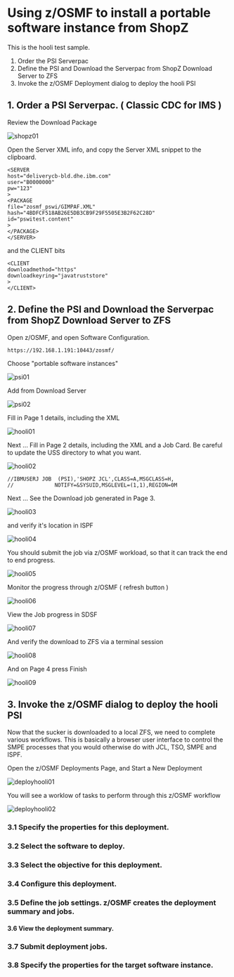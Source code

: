 # Using z/OSMF to install a portable software instance from ShopZ

This is the hooli test sample.

1. Order the PSI Serverpac
2. Define the PSI and Download the Serverpac from ShopZ Download Server to ZFS
3. Invoke the z/OSMF Deployment dialog to deploy the hooli PSI

## 1. Order a PSI Serverpac. ( Classic CDC for IMS )

Review the Download Package

![shopz01](images/shopz01.jpg)

Open the Server XML info, and copy the Server XML snippet to the clipboard.

```
<SERVER
host="deliverycb-bld.dhe.ibm.com"
user="B0000000"
pw="123"
>
<PACKAGE
file="zosmf_pswi/GIMPAF.XML"
hash="4BDFCF518AB26E5DB3CB9F29F5505E3B2F62C28D"
id="pswitest.content"
>
</PACKAGE>
</SERVER>
```

and the CLIENT bits

```
<CLIENT
downloadmethod="https"
downloadkeyring="javatruststore"
>
</CLIENT>
```


## 2. Define the PSI and Download the Serverpac from ShopZ Download Server to ZFS 

Open z/OSMF, and open Software Configuration.

```
https://192.168.1.191:10443/zosmf/ 
```

Choose "portable software instances"

![psi01](images/psi01.jpg)

Add from Download Server

![psi02](images/psi02.jpg)

Fill in Page 1 details, including the <SERVER> XML
  
![hooli01](images/hooli01.JPG)
  
Next ... Fill in Page 2 details, including the <CLIENT> XML and a Job Card. Be careful to update the USS directory to what you want.
  
![hooli02](images/hooli02.JPG)

```
//IBMUSERJ JOB  (PSI),'SHOPZ JCL',CLASS=A,MSGCLASS=H,  
//             NOTIFY=&SYSUID,MSGLEVEL=(1,1),REGION=0M   
```
  
Next ... See the Download job generated in Page 3.
  
![hooli03](images/hooli03.JPG)
  
and verify it's location in ISPF  
  
![hooli04](images/hooli04.JPG)  

You should submit the job via z/OSMF workload, so that it can track the end to end progress.  

![hooli05](images/hooli05.JPG)    

Monitor the progress through z/OSMF ( refresh button )
  
![hooli06](images/hooli06.JPG)    

View the Job progress in SDSF

![hooli07](images/hooli07.JPG)    

And verify the download to ZFS via a terminal session
  
![hooli08](images/hooli08.JPG)  

And on Page 4 press Finish
  
![hooli09](images/hooli09.JPG)    
  

## 3. Invoke the z/OSMF dialog to deploy the hooli PSI

Now that the sucker is downloaded to a local ZFS, we need to complete various workflows. 
This is basically a browser user interface to control the SMPE processes that you would otherwise do with JCL, TSO, SMPE and ISPF.
  
Open the z/OSMF Deployments Page, and Start a New Deployment
  
![deployhooli01](images/deployhooli01.JPG)     

You will see a worklow of tasks to perform through this z/OSMF workflow
  
![deployhooli02](images/deployhooli02.JPG)    
  

  	
### 3.1 Specify the properties for this deployment.

### 3.2 Select the software to deploy.

### 3.3 Select the objective for this deployment.

### 3.4 Configure this deployment.

### 3.5 Define the job settings. z/OSMF creates the deployment summary and jobs.

  
#### 3.6 View the deployment summary.

### 3.7 Submit deployment jobs.

### 3.8 Specify the properties for the target software instance.

